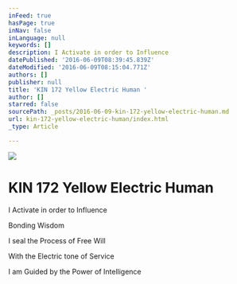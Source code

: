 ```yaml
---
inFeed: true
hasPage: true
inNav: false
inLanguage: null
keywords: []
description: I Activate in order to Influence
datePublished: '2016-06-09T08:39:45.839Z'
dateModified: '2016-06-09T08:15:04.771Z'
authors: []
publisher: null
title: 'KIN 172 Yellow Electric Human '
author: []
starred: false
sourcePath: _posts/2016-06-09-kin-172-yellow-electric-human.md
url: kin-172-yellow-electric-human/index.html
_type: Article

---
```

![](https://the-grid-user-content.s3-us-west-2.amazonaws.com/0104de86-94b8-4602-a35e-a1a7eab5c231.png)

# KIN 172 Yellow Electric Human 

I Activate in order to Influence

Bonding Wisdom

I seal the Process of Free Will

With the Electric tone of Service

I am Guided by the Power of Intelligence